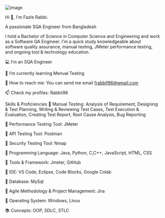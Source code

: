 

![image](https://user-images.githubusercontent.com/96058327/201906080-cfa1f9a5-b57c-44d9-9ed2-a69bab352fcc.png)

Hi 👋, I'm
Fazle Rabbi.

A passionate SQA Engineer from Bangladesh


I hold a Bachelor of Science in Computer Science and Engineering and work as a Software QA Engineer. I'm a quick study knowledgeable about software quality assurance, manual testing, JMeter performance testing, and ongoing tool & technology education.

💻 I’m an SQA Engineer

🎯 I’m currently learning Menual Testing

📧 How to reach me: You can send me email frabbif96@gmail.com

📫 Check my profiles: Rabbii96

Skills & Proficiencies
📘 Manual Testing: Analysis of Requirement, Designing & Test Planning, Writing & Reviewing Test Cases, Test Execution & Evaluation, Creating Test Report, Root Cause Analysis, Bug Reporting

📗 Performance Testing Tool: JMeter

📗 API Testing Tool: Postman

📕 Security Testing Tool: Nmap

📕 Programming Language: Java, Python, C,C++, JavaScript, HTML, CSS

📗 Tools & Framework:  Jmeter, GitHub

📔 IDE: VS Code, Eclipse, Code Blocks, Google Colab

📓 Database: MySql

📙 Agile Methodology & Project Management: Jira

📒 Operating System: Windows, Linux

📚 Concepts: OOP, SDLC, STLC
